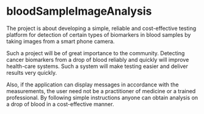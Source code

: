# bloodSampleImageAnalysis

The project is about developing a simple, reliable and cost-effective testing platform for detection of certain types of biomarkers in blood samples by taking images from a smart phone camera.

Such a project will be of great importance to the community. Detecting cancer biomarkers from a drop of blood reliably and quickly will improve health-care systems. Such a system will make testing easier and deliver results very quickly.

Also, if the application can display messages in accordance with the measurements, the user need not be a practitioner of medicine or a trained professional. By following simple instructions anyone can obtain analysis on a drop of blood in a cost-effective manner.
